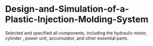 # Design-and-Simulation-of-a-Plastic-Injection-Molding-System
Selected and specified all components, including the hydraulic motor, cylinder , power unit, accumulator, and other essential parts.
